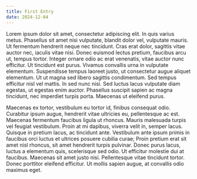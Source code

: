 ```yaml
---
title: First Entry
date: 2024-12-04
---
```


Lorem ipsum dolor sit amet, consectetur adipiscing elit. In quis varius metus. Phasellus sit amet nisi vulputate, blandit dolor vel, vulputate mauris. Ut fermentum hendrerit neque nec tincidunt. Cras erat dolor, sagittis vitae auctor nec, iaculis vitae nisi. Donec euismod lectus pretium, faucibus arcu ut, tempus tortor. Integer ornare odio ac erat venenatis, vitae auctor nunc efficitur. Ut tincidunt est purus. Vivamus convallis urna in vulputate elementum. Suspendisse tempus laoreet justo, ut consectetur augue aliquet elementum. Ut ut magna sed libero sagittis condimentum. Sed tempus efficitur nisl vel mattis. In sed nunc nisi. Sed luctus lacus vulputate diam egestas, ut egestas enim auctor. Phasellus suscipit sapien ac magna tincidunt, nec imperdiet turpis porta. Maecenas ut eleifend purus.

Maecenas ex tortor, vestibulum eu tortor id, finibus consequat odio. Curabitur ipsum augue, hendrerit vitae ultricies eu, pellentesque ac est. Maecenas fermentum faucibus ligula ut rhoncus. Mauris malesuada turpis vel feugiat vestibulum. Proin at mi dapibus, viverra velit in, semper lacus. Quisque in pretium lacus, ac tincidunt ante. Vestibulum ante ipsum primis in faucibus orci luctus et ultrices posuere cubilia curae; Proin pretium erat sit amet nisl rhoncus, sit amet hendrerit turpis pulvinar. Donec purus lacus, luctus a elementum quis, scelerisque sed odio. Ut efficitur molestie dui at faucibus. Maecenas sit amet justo nisi. Pellentesque vitae tincidunt tortor. Donec porttitor eleifend efficitur. Ut mollis sapien augue, at convallis odio maximus eget.
